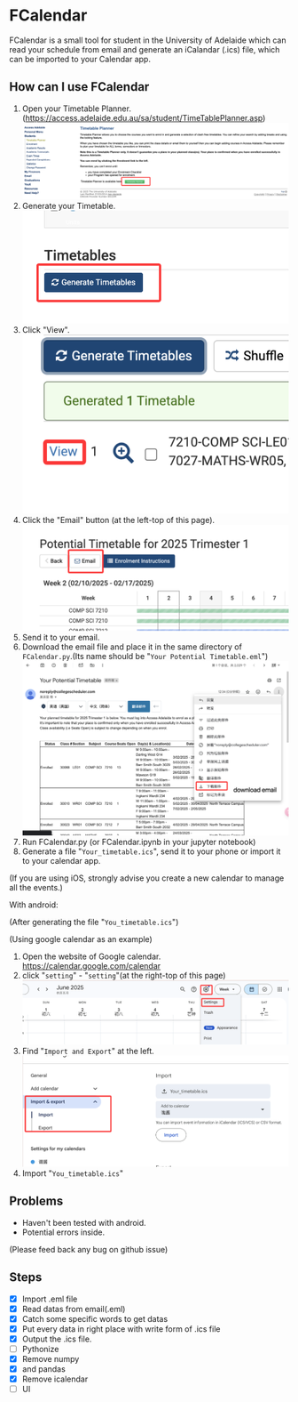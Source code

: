 # FCalendar
FCalendar is a small tool for student in the University of Adelaide which can read your schedule from email and generate an iCalandar (.ics) file, which can be imported to your Calendar app.

## How can I use FCalendar

1. Open your Timetable Planner.(https://access.adelaide.edu.au/sa/student/TimeTablePlanner.asp)
![](https://github.com/FT1ger/fcalendar/blob/main/images/timetableplanner.png)
2. Generate your Timetable.
![](https://github.com/FT1ger/fcalendar/blob/main/images/generate.png)
3. Click "View".
![](https://github.com/FT1ger/fcalendar/blob/main/images/view.png)
4. Click the "Email" button (at the left-top of this page).
![](https://github.com/FT1ger/fcalendar/blob/main/images/mail.png)
5. Send it to your email.
6. Download the email file and place it in the same directory of `FCalendar.py`.(Its name should be "`Your Potential Timetable.eml`")
![](https://github.com/FT1ger/fcalendar/blob/main/images/download.png)
7. Run FCalendar.py (or FCalendar.ipynb in your jupyter notebook)
8. Generate a file "`Your_timetable.ics`", send it to your phone or import it to your calendar app.

(If you are using iOS, strongly advise you create a new calendar to manage all the events.)

With android:

(After generating the file "`You_timetable.ics`")

(Using google calendar as an example)

1. Open the website of Google calendar. https://calendar.google.com/calendar
2. click "`setting`" - "`setting`"(at the right-top of this page)
![](https://github.com/FT1ger/fcalendar/blob/main/images/setings.png)
3. Find "`Import and Export`" at the left.
![](https://github.com/FT1ger/fcalendar/blob/main/images/import.png)
4. Import "`You_timetable.ics`"

## Problems

- Haven't been tested with android.
- Potential errors inside.

(Please feed back any bug on github issue)

## Steps

- [x] Import .eml file
- [x] Read datas from email(.eml)
- [x] Catch some specific words to get datas
- [x] Put every data in right place with write form of .ics file
- [x] Output the .ics file.
- [ ] Pythonize
- [x] Remove numpy
- [x] and pandas
- [x] Remove icalendar
- [ ] UI
